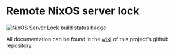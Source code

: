 # Remote NixOS server lock

<a href="https://github.com/MSF-OCB/nixos_server_lock/actions"><img src="https://github.com/MSF-OCB/nixos_server_lock/workflows/Build/badge.svg?" alt="NixOS Server Lock build status badge" /></a>

All documentation can be found in the [wiki](../../wiki) of this project's github repository.
